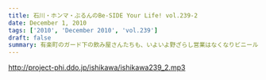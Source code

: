 ```yaml
---
title: 石川・ホンマ・ぶるんのBe-SIDE Your Life! vol.239-2
date: December 1, 2010
tags: ['2010', 'December 2010', 'vol.239']
draft: false
summary: 有楽町のガード下の飲み屋さんたちも、いよいよ野ざらし営業はなくなりビニールの屋根が設置され始めました。年末感が・・・NAMAE
---
```


http://project-phi.ddo.jp/ishikawa/ishikawa239_2.mp3